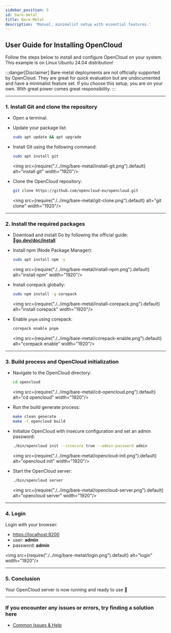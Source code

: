 ```yaml
---
sidebar_position: 5
id: bare-metal
title: Bare-Metal
description: 'Manual, minimalist setup with essential features.'
---
```


## User Guide for Installing OpenCloud

Follow the steps below to install and configure OpenCloud on your system.<br/>
This example is on Linux Ubuntu 24.04 distribution!

:::danger[Disclaimer]
Bare-metal deployments are not officially supported by OpenCloud. They are great for quick evaluation but are undocumented and have a minimalist feature set. If you choose this setup, you are on your own. With great power comes great responsibility.
:::

---

### 1. Install Git and clone the repository

- Open a terminal.

- Update your package list:

  ```bash
  sudo apt update && apt upgrade
  ```

- Install Git using the following command:

  ```bash
  sudo apt install git
  ```

  <img src={require("./../img/bare-metal/install-git.png").default} alt="install git" width="1920"/>

- Clone the OpenCloud repository:

  ```bash
  git clone https://github.com/opencloud-eu/opencloud.git
  ```

  <img src={require("./../img/bare-metal/git-clone.png").default} alt="git clone" width="1920"/>

---

### 2. Install the required packages

- Download and install Go by following the official guide: 🔗[**go.dev/doc/install**](https://go.dev/doc/install)

- Install npm (Node Package Manager):

  ```bash
  sudo apt install npm -y
  ```

  <img src={require("./../img/bare-metal/install-npm.png").default} alt="install npm" width="1920"/>

- Install corepack globally:

  ```bash
  sudo npm install -g corepack
  ```

  <img src={require("./../img/bare-metal/install-corepack.png").default} alt="install corepack" width="1920"/>

- Enable `pnpm` using corepack:

  ```bash
  corepack enable pnpm
  ```

  <img src={require("./../img/bare-metal/corepack-enable.png").default} alt="corepack enable" width="1920"/>

---

### 3. Build process and OpenCloud initialization

- Navigate to the OpenCloud directory:

  ```bash
  cd opencloud
  ```

  <img src={require("./../img/bare-metal/cd-opencloud.png").default} alt="cd opencloud" width="1920"/>
- Run the build generate process:

  ```bash
  make clean generate
  make -C opencloud build
  ```

- Initialize OpenCloud with insecure configuration and set an admin password:

  ```bash
  ./bin/opencloud init --insecure true --admin-password admin
  ```

  <img src={require("./../img/bare-metal/opencloud-init.png").default} alt="opencloud init" width="1920"/>

- Start the OpenCloud server:

  ```bash
  ./bin/opencloud server
  ```

  <img src={require("./../img/bare-metal/opencloud-server.png").default} alt="opencloud server" width="1920"/>

---

### 4. Login

Login with your browser:

- [https://localhost:9200](https://localhost:9200)
- user: **admin**
- password: **admin**

<img src={require("./../img/bare-metal/login.png").default} alt="login" width="1920"/>

---

### 5. Conclusion

Your OpenCloud server is now running and ready to use 🚀

---

### If you encounter any issues or errors, try finding a solution here

- [Common Issues & Help](./../../resources/common-issues.md)
